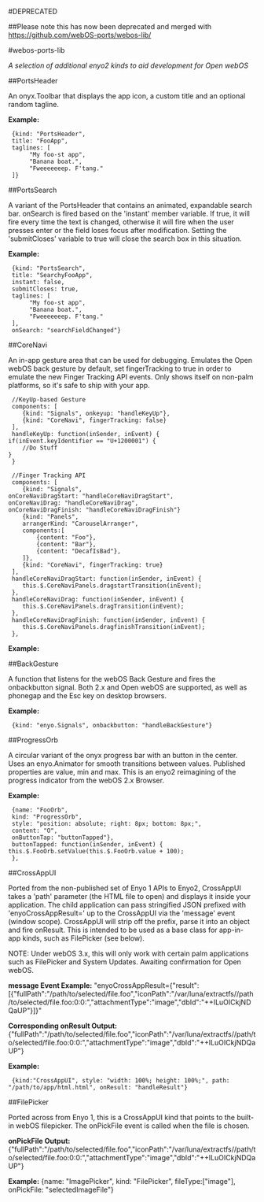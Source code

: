 #DEPRECATED

##Please note this has now been deprecated and merged with https://github.com/webOS-ports/webos-lib/

#webos-ports-lib

*A selection of additional enyo2 kinds to aid development for Open webOS*

##PortsHeader

An onyx.Toolbar that displays the app icon, a custom title and an optional random tagline.

**Example:**

     {kind: "PortsHeader",
     title: "FooApp",
     taglines: [
          "My foo-st app",
          "Banana boat.",
          "Fweeeeeeep. F'tang."
     ]}

##PortsSearch

A variant of the PortsHeader that contains an animated, expandable search bar. onSearch is fired based on the 'instant' member variable. If true, it will fire every time the text is changed, otherwise it will fire when the user presses enter or the field loses focus after modification. Setting the 'submitCloses' variable to true will close the search box in this situation.

**Example:**

     {kind: "PortsSearch",
     title: "SearchyFooApp",
     instant: false,
     submitCloses: true,
     taglines: [
          "My foo-st app",
          "Banana boat.",
          "Fweeeeeeep. F'tang."
     ],
     onSearch: "searchFieldChanged"}
     
##CoreNavi

An in-app gesture area that can be used for debugging. Emulates the Open webOS back gesture by default, set fingerTracking to true in order to emulate the new Finger Tracking API events. Only shows itself on non-palm platforms, so it's safe to ship with your app.

     //KeyUp-based Gesture
     components: [
     	{kind: "Signals", onkeyup: "handleKeyUp"},
     	{kind: "CoreNavi", fingerTracking: false}
     ],
     handleKeyUp: function(inSender, inEvent) {
	if(inEvent.keyIdentifier == "U+1200001") {
		//Do Stuff
	}
     }
     
     //Finger Tracking API
     components: [
     	{kind: "Signals",
	onCoreNaviDragStart: "handleCoreNaviDragStart",
	onCoreNaviDrag: "handleCoreNaviDrag",
	onCoreNaviDragFinish: "handleCoreNaviDragFinish"}
     	{kind: "Panels",
     	arrangerKind: "CarouselArranger",
     	components:[
     		{content: "Foo"},
     		{content: "Bar"},
     		{content: "DecafIsBad"},
     	]},
     	{kind: "CoreNavi", fingerTracking: true}
     ],
     handleCoreNaviDragStart: function(inSender, inEvent) {
     	this.$.CoreNaviPanels.dragstartTransition(inEvent);
     },
     handleCoreNaviDrag: function(inSender, inEvent) {
     	this.$.CoreNaviPanels.dragTransition(inEvent);
     },
     handleCoreNaviDragFinish: function(inSender, inEvent) {
     	this.$.CoreNaviPanels.dragfinishTransition(inEvent);
     },
	

**Example:** 

##BackGesture

A function that listens for the webOS Back Gesture and fires the onbackbutton signal. Both 2.x and Open webOS are supported, as well as phonegap and the Esc key on desktop browsers.

**Example:**

     {kind: "enyo.Signals", onbackbutton: "handleBackGesture"}
     
##ProgressOrb

A circular variant of the onyx progress bar with an button in the center. Uses an enyo.Animator for smooth transitions between values.
Published properties are value, min and max.
This is an enyo2 reimagining of the progress indicator from the webOS 2.x Browser.

**Example:**

     {name: "FooOrb",
     kind: "ProgressOrb",
     style: "position: absolute; right: 8px; bottom: 8px;",
     content: "O",
     onButtonTap: "buttonTapped"},
     buttonTapped: function(inSender, inEvent) {
	this.$.FooOrb.setValue(this.$.FooOrb.value + 100);
     },

##CrossAppUI

Ported from the non-published set of Enyo 1 APIs to Enyo2, CrossAppUI takes a 'path' parameter (the HTML file to open) and displays it inside your application.
The child application can pass stringified JSON prefixed with 'enyoCrossAppResult=' up to the CrossAppUI via the 'message' event (window scope). CrossAppUI will strip off the prefix, parse it into an object and fire onResult. This is intended to be used as a base class for app-in-app kinds, such as FilePicker (see below).

NOTE: Under webOS 3.x, this will only work with certain palm applications such as FilePicker and System Updates. Awaiting confirmation for Open webOS.

**message Event Example:**
     "enyoCrossAppResult={\"result\":[{\"fullPath\":\"/path/to/selected/file.foo\",\"iconPath\":\"/var/luna/extractfs//path/to/selected/file.foo:0:0:\",\"attachmentType\":\"image\",\"dbId\":\"++ILuOICkjNDQaUP\"}]}"

**Corresponding onResult Output:**
     {"fullPath":"/path/to/selected/file.foo","iconPath":"/var/luna/extractfs//path/to/selected/file.foo:0:0:","attachmentType":"image","dbId":"++ILuOICkjNDQaUP"}

**Example:**

     {kind:"CrossAppUI", style: "width: 100%; height: 100%;", path: "/path/to/app/html.html", onResult: "handleResult"}

##FilePicker

Ported across from Enyo 1, this is a CrossAppUI kind that points to the built-in webOS filepicker. The onPickFile event is called when the file is chosen.

**onPickFile Output:**
     {"fullPath":"/path/to/selected/file.foo","iconPath":"/var/luna/extractfs//path/to/selected/file.foo:0:0:","attachmentType":"image","dbId":"++ILuOICkjNDQaUP"}

**Example:**
     {name: "ImagePicker", kind: "FilePicker", fileType:["image"], onPickFile: "selectedImageFile"}
